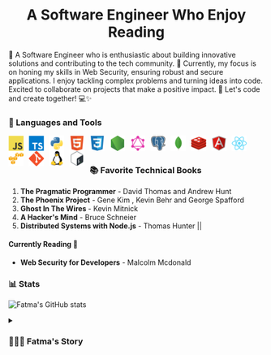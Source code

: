 
<h1 align="center"> A Software Engineer Who Enjoy Reading </h1>

<p align="left">  🚀 A Software Engineer who is enthusiastic about building innovative solutions and contributing to the tech community. 🌱 Currently, my focus is on honing my skills in Web Security, ensuring robust and secure applications. I enjoy tackling complex problems and turning ideas into code. Excited to collaborate on projects that make a positive impact. 💬 Let's code and create together! 💻✨ </p>

### 🧰 Languages and Tools

<img align="left" alt="JavaScript" width="30px" style="padding-right:10px;" src="https://github.com/devicons/devicon/blob/v2.15.1/icons/javascript/javascript-original.svg" />
<img align="left" alt="TypeScript" width="30px" style="padding-right:10px;" src="https://github.com/devicons/devicon/blob/v2.15.1/icons/typescript/typescript-original.svg" />
<img align="left" alt="Python" width="30px" style="padding-right:10px;" src="https://github.com/devicons/devicon/blob/v2.15.1/icons/python/python-original.svg" />
<img align="left" alt="HTML" width="30px" style="padding-right:10px;" src="https://github.com/devicons/devicon/blob/v2.15.1/icons/html5/html5-original.svg" />
<img align="left" alt="CSS" width="30px" style="padding-right:10px;" src="https://github.com/devicons/devicon/blob/v2.15.1/icons/css3/css3-original.svg" />
<img align="left" alt="NodeJS" width="30px" style="padding-right:10px;" src="https://github.com/devicons/devicon/blob/v2.15.1/icons/nodejs/nodejs-original.svg" />
<img align="left" alt="GraphQL" width="30px" style="padding-right:10px;" src="https://github.com/devicons/devicon/blob/v2.15.1/icons/graphql/graphql-plain.svg" />
<img align="left" alt="PostgreSQL" width="30px" style="padding-right:10px;" src="https://github.com/devicons/devicon/blob/v2.15.1/icons/postgresql/postgresql-original.svg" />
<img align="left" alt="MongoDB" width="30px" style="padding-right:10px;" src="https://github.com/devicons/devicon/blob/v2.15.1/icons/mongodb/mongodb-original.svg" />
<img align="left" alt="Redis" width="30px" style="padding-right:10px;" src="https://github.com/devicons/devicon/blob/v2.15.1/icons/redis/redis-original.svg" />
<img align="left" alt="Angular" width="30px" style="padding-right:10px;" src="https://github.com/devicons/devicon/blob/v2.15.1/icons/angularjs/angularjs-original.svg" />
<img align="left" alt="React" width="30px" style="padding-right:10px;" src="https://github.com/devicons/devicon/blob/v2.15.1/icons/react/react-original.svg" />
<img align="left" alt="AWS" width="30px" style="padding-right:10px;" src="https://github.com/devicons/devicon/blob/v2.15.1/icons/amazonwebservices/amazonwebservices-original.svg" />
<img align="left" alt="Git" width="30px" style="padding-right:10px;" src="https://github.com/devicons/devicon/blob/v2.15.1/icons/git/git-original.svg" />
<img align="left" alt="Linux" width="30px" style="padding-right:10px;" src="https://github.com/devicons/devicon/blob/v2.15.1/icons/linux/linux-original.svg" />
<img align="left" alt="Bash" width="30px" style="padding-right:10px;" src="https://github.com/devicons/devicon/blob/v2.15.1/icons/bash/bash-original.svg" />
<br />
<br />

### 📚 Favorite Technical Books 
<ol>
  <li><strong>The Pragmatic Programmer</strong> - David Thomas and Andrew Hunt </li>
  <li><strong>The Phoenix Project</strong> - Gene Kim , Kevin Behr and George Spafford</li>
  <li><strong>Ghost In The Wires </strong> - Kevin Mitnick </li>
  <li><strong>A Hacker's Mind</strong> - Bruce Schneier </li>
<!--   <li><strong>JavaScript Data Structures and Algorithms</strong> by Sammie Bae</li> -->
  <li><strong>Distributed Systems with Node.js</strong> - Thomas Hunter || </li>
</ol>
<h4 align="left"> Currently Reading 📖 </h4>
<ul>
   <li><strong>Web Security for Developers</strong> - Malcolm Mcdonald</li>
</ul>

### 📊 Stats

![Fatma's GitHub stats](https://github-readme-stats.vercel.app/api?username=fatmazaman&show_icons=true&theme=gruvbox)

<details>
 <summary><h3> 👩🏻‍💻 Fatma's Story</h3></summary>
 <p>Hey there! I'm a Senior Software Engineer, crafting solutions to real-world problems through the art of cutting-edge technology. My journey kicks off with a solid foundation – I hold both a bachelor's and master's degree 👩🏻‍🎓 in computer science. Still, there's this constant wonder 😶‍🌫️ about how all these pieces seamlessly work together. It's a curious ride that keeps me going 🏃🏻‍♀️</p>  
<p>I consider myself fortunate to have worked across various industries, 🏭 including service-based, product-based, and even within the dynamic environment of an 8-person startup. Each project I take is like a puzzle 🧐, presenting unique challenges that have not only shaped me professional as well as personal level too. What intrigues 🤔 me most is understanding why we opt for specific language tool and technologies in order to get the job done ✔️ </p>
<p>Beyond the glow of computer screens 📺 , you'll often find me in bookstores  or libraries – my absolute favorite places on earth. I can spend hours flipping through titles and exploring all kinds of books 📚 . Additionally, meditation 🧘🏼‍♀️ and long walks🚶🏻‍♀️ in nature keep me grounded, especially during challenging times.</p>

